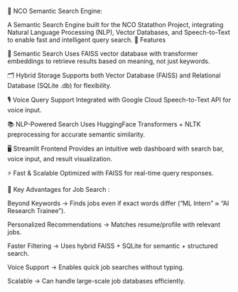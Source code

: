 🚀 NCO Semantic Search Engine:

A Semantic Search Engine built for the NCO Statathon Project, integrating Natural Language Processing (NLP), Vector Databases, and Speech-to-Text to enable fast and intelligent query search.
📌 Features

🔎 Semantic Search
Uses FAISS vector database with transformer embeddings to retrieve results based on meaning, not just keywords.

🗂️ Hybrid Storage
Supports both Vector Database (FAISS) and Relational Database (SQLite .db) for flexibility.

🎙️ Voice Query Support
Integrated with Google Cloud Speech-to-Text API for voice input.

📚 NLP-Powered Search
Uses HuggingFace Transformers + NLTK preprocessing for accurate semantic similarity.

🖥️ Streamlit Frontend
Provides an intuitive web dashboard with search bar, voice input, and result visualization.

⚡ Fast & Scalable
Optimized with FAISS for real-time query responses.


🚀 Key Advantages for Job Search :

Beyond Keywords → Finds jobs even if exact words differ (“ML Intern” ≈ “AI Research Trainee”).

Personalized Recommendations → Matches resume/profile with relevant jobs.

Faster Filtering → Uses hybrid FAISS + SQLite for semantic + structured search.

Voice Support → Enables quick job searches without typing.

Scalable → Can handle large-scale job databases efficiently.
